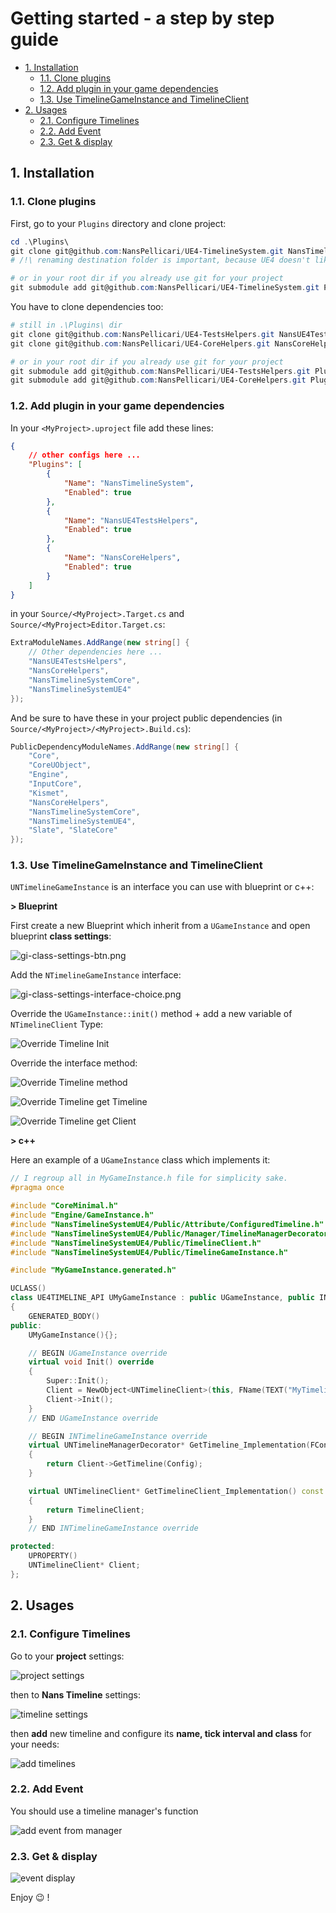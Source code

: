 # Getting started - a step by step guide

<!-- TOC -->

-   [1. Installation](#1-installation)
    -   [1.1. Clone plugins](#11-clone-plugins)
    -   [1.2. Add plugin in your game dependencies](#12-add-plugin-in-your-game-dependencies)
    -   [1.3. Use TimelineGameInstance and TimelineClient](#13-use-timelinegameinstance-and-timelineclient)
-   [2. Usages](#2-usages)
    -   [2.1. Configure Timelines](#21-configure-timelines)
    -   [2.2. Add Event](#22-add-event)
    -   [2.3. Get & display](#23-get--display)

<!-- /TOC -->

<a id="markdown-41-installation" name="41-installation"></a>

<a id="markdown-1-installation" name="1-installation"></a>

## 1. Installation

<a id="markdown-411-clone-plugins" name="411-clone-plugins"></a>

<a id="markdown-11-clone-plugins" name="11-clone-plugins"></a>

### 1.1. Clone plugins

First, go to your `Plugins` directory and clone project:

```powershell
cd .\Plugins\
git clone git@github.com:NansPellicari/UE4-TimelineSystem.git NansTimelineSystem
# /!\ renaming destination folder is important, because UE4 doesn't like dash in project name

# or in your root dir if you already use git for your project
git submodule add git@github.com:NansPellicari/UE4-TimelineSystem.git Plugins/NansTimelineSystem
```

You have to clone dependencies too:

```powershell
# still in .\Plugins\ dir
git clone git@github.com:NansPellicari/UE4-TestsHelpers.git NansUE4TestsHelpers
git clone git@github.com:NansPellicari/UE4-CoreHelpers.git NansCoreHelpers

# or in your root dir if you already use git for your project
git submodule add git@github.com:NansPellicari/UE4-TestsHelpers.git Plugins/NansUE4TestsHelpers
git submodule add git@github.com:NansPellicari/UE4-CoreHelpers.git Plugins/NansCoreHelpers

```

<a id="markdown-412-add-plugin-in-your-game-dependencies" name="412-add-plugin-in-your-game-dependencies"></a>

<a id="markdown-12-add-plugin-in-your-game-dependencies" name="12-add-plugin-in-your-game-dependencies"></a>

### 1.2. Add plugin in your game dependencies

In your `<MyProject>.uproject` file add these lines:

```json
{
	// other configs here ...
	"Plugins": [
		{
			"Name": "NansTimelineSystem",
			"Enabled": true
		},
		{
			"Name": "NansUE4TestsHelpers",
			"Enabled": true
		},
		{
			"Name": "NansCoreHelpers",
			"Enabled": true
		}
	]
}
```

in your `Source/<MyProject>.Target.cs` and `Source/<MyProject>Editor.Target.cs`:

```csharp
ExtraModuleNames.AddRange(new string[] {
    // Other dependencies here ...
    "NansUE4TestsHelpers",
    "NansCoreHelpers",
    "NansTimelineSystemCore",
    "NansTimelineSystemUE4"
});
```

And be sure to have these in your project public dependencies (in `Source/<MyProject>/<MyProject>.Build.cs`):

```csharp
PublicDependencyModuleNames.AddRange(new string[] {
    "Core",
    "CoreUObject",
    "Engine",
    "InputCore",
    "Kismet",
    "NansCoreHelpers",
    "NansTimelineSystemCore",
    "NansTimelineSystemUE4",
    "Slate", "SlateCore"
});
```

<a id="markdown-413-use-timelinegameinstance-and-timelineclient" name="413-use-timelinegameinstance-and-timelineclient"></a>

<a id="markdown-13-use-timelinegameinstance-and-timelineclient" name="13-use-timelinegameinstance-and-timelineclient"></a>

### 1.3. Use TimelineGameInstance and TimelineClient

`UNTimelineGameInstance` is an interface you can use with blueprint or c++:

**> Blueprint**

First create a new Blueprint which inherit from a `UGameInstance` and open blueprint **class settings**:

![gi-class-settings-btn.png](./img/gi-class-settings-btn.png)

Add the `NTimelineGameInstance` interface:

![gi-class-settings-interface-choice.png](./img/gi-class-settings-interface-choice.png)

Override the `UGameInstance::init()` method + add a new variable of `NTimelineClient` Type:

![Override Timeline Init](./img/gi-class-settings-override-init.png)

Override the interface method:

![Override Timeline method](./img/gi-class-settings-interface-method.png)

![Override Timeline get Timeline](./img/gi-class-settings-override-gettimeline.png)

![Override Timeline get Client](./img/gi-class-settings-override-gettimelineclient.png)

**> c++**

Here an example of a `UGameInstance` class which implements it:

```cpp
// I regroup all in MyGameInstance.h file for simplicity sake.
#pragma once

#include "CoreMinimal.h"
#include "Engine/GameInstance.h"
#include "NansTimelineSystemUE4/Public/Attribute/ConfiguredTimeline.h"
#include "NansTimelineSystemUE4/Public/Manager/TimelineManagerDecorator.h"
#include "NansTimelineSystemUE4/Public/TimelineClient.h"
#include "NansTimelineSystemUE4/Public/TimelineGameInstance.h"

#include "MyGameInstance.generated.h"

UCLASS()
class UE4TIMELINE_API UMyGameInstance : public UGameInstance, public INTimelineGameInstance
{
	GENERATED_BODY()
public:
	UMyGameInstance(){};

	// BEGIN UGameInstance override
	virtual void Init() override
	{
		Super::Init();
		Client = NewObject<UNTimelineClient>(this, FName(TEXT("MyTimelineClient")));
		Client->Init();
	}
	// END UGameInstance override

	// BEGIN INTimelineGameInstance override
	virtual UNTimelineManagerDecorator* GetTimeline_Implementation(FConfiguredTimeline Config) const override
	{
		return Client->GetTimeline(Config);
	}

	virtual UNTimelineClient* GetTimelineClient_Implementation() const override
	{
		return TimelineClient;
	}
	// END INTimelineGameInstance override

protected:
	UPROPERTY()
	UNTimelineClient* Client;
};
```

<a id="markdown-42-usages" name="42-usages"></a>

<a id="markdown-2-usages" name="2-usages"></a>

## 2. Usages

<a id="markdown-421-configure-timelines" name="421-configure-timelines"></a>

<a id="markdown-21-configure-timelines" name="21-configure-timelines"></a>

### 2.1. Configure Timelines

Go to your **project** settings:

![project settings](./img/stepbystep-proj-settings.png)

then to **Nans Timeline** settings:

![timeline settings](./img/stepbystep-timeline-settings.png)

then **add** new timeline and configure its **name, tick interval and class** for your needs:

![add timelines](./img/stepbystep-timeline-add.png)

<a id="markdown-422-add-event" name="422-add-event"></a>

<a id="markdown-22-add-event" name="22-add-event"></a>

### 2.2. Add Event

You should use a timeline manager's function

![add event from manager](./img/stepbystep-event-add-1.png)

<a id="markdown-423-get--display" name="423-get--display"></a>

<a id="markdown-23-get--display" name="23-get--display"></a>

### 2.3. Get & display

![event display](./img/stepbystep-event-display.png)

Enjoy :wink: !
